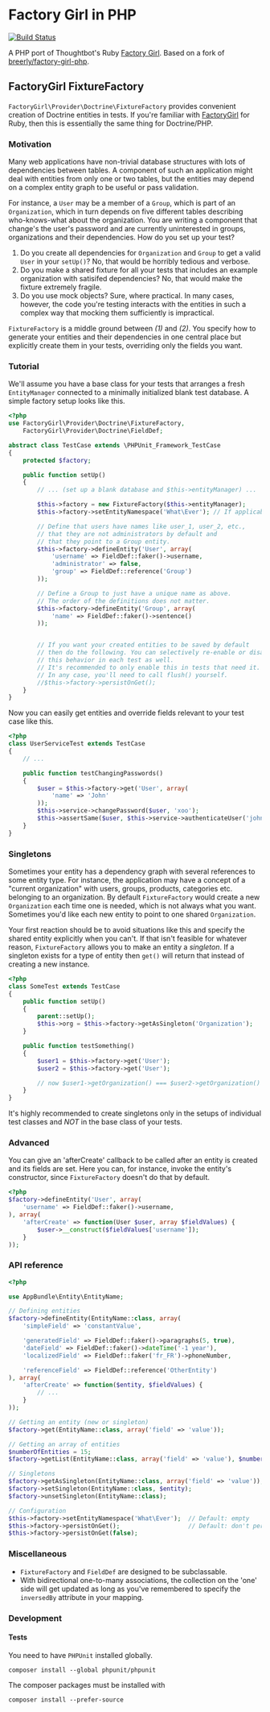 Factory Girl in PHP
===================

[![Build Status](https://secure.travis-ci.org/FlYos/factory-girl-php.png?branch=master)](http://travis-ci.org/FlYos/factory-girl-php)

A PHP port of Thoughtbot's Ruby [Factory Girl](https://github.com/thoughtbot/factory_girl). Based on a fork of [breerly/factory-girl-php](https://github.com/breerly/factory-girl-php).


FactoryGirl FixtureFactory
--------------

`FactoryGirl\Provider\Doctrine\FixtureFactory` provides convenient creation of Doctrine entities in tests. If you're familiar with [FactoryGirl](https://github.com/thoughtbot/factory_girl) for Ruby, then this is essentially the same thing for Doctrine/PHP.

### Motivation ###

Many web applications have non-trivial database structures with lots of dependencies between tables. A component of such an application might deal with entities from only one or two tables, but the entities may depend on a complex entity graph to be useful or pass validation.

For instance, a `User` may be a member of a `Group`, which is part of an `Organization`, which in turn depends on five different tables describing who-knows-what about the organization. You are writing a component that change's the user's password and are currently uninterested in groups, organizations and their dependencies. How do you set up your test?

1. Do you create all dependencies for `Organization` and `Group` to get a valid `User` in your `setUp()`? No, that would be horribly tedious and verbose.
2. Do you make a shared fixture for all your tests that includes an example organization with satisifed dependencies? No, that would make the fixture extremely fragile.
3. Do you use mock objects? Sure, where practical. In many cases, however, the code you're testing interacts with the entities in such a complex way that mocking them sufficiently is impractical.

`FixtureFactory` is a middle ground between *(1)* and *(2)*. You specify how to generate your entities and their dependencies in one central place but explicitly create them in your tests, overriding only the fields you want.

### Tutorial ###

We'll assume you have a base class for your tests that arranges a fresh `EntityManager` connected to a minimally initialized blank test database. A simple factory setup looks like this.

```php
<?php
use FactoryGirl\Provider\Doctrine\FixtureFactory,
    FactoryGirl\Provider\Doctrine\FieldDef;

abstract class TestCase extends \PHPUnit_Framework_TestCase
{
    protected $factory;

    public function setUp()
    {
        // ... (set up a blank database and $this->entityManager) ...

        $this->factory = new FixtureFactory($this->entityManager);
        $this->factory->setEntityNamespace('What\Ever'); // If applicable

        // Define that users have names like user_1, user_2, etc.,
        // that they are not administrators by default and
        // that they point to a Group entity.
        $this->factory->defineEntity('User', array(
            'username' => FieldDef::faker()->username,
            'administrator' => false,
            'group' => FieldDef::reference('Group')
        ));

        // Define a Group to just have a unique name as above.
        // The order of the definitions does not matter.
        $this->factory->defineEntity('Group', array(
            'name' => FieldDef::faker()->sentence()
        ));


        // If you want your created entities to be saved by default
        // then do the following. You can selectively re-enable or disable
        // this behavior in each test as well.
        // It's recommended to only enable this in tests that need it.
        // In any case, you'll need to call flush() yourself.
        //$this->factory->persistOnGet();
    }
}
```

Now you can easily get entities and override fields relevant to your test case like this.

```php
<?php
class UserServiceTest extends TestCase
{
    // ...

    public function testChangingPasswords()
    {
        $user = $this->factory->get('User', array(
            'name' => 'John'
        ));
        $this->service->changePassword($user, 'xoo');
        $this->assertSame($user, $this->service->authenticateUser('john', 'xoo'));
    }
}
```

### Singletons ###

Sometimes your entity has a dependency graph with several references to some entity type. For instance, the application may have a concept of a "current organization" with users, groups, products, categories etc. belonging to an organization. By default `FixtureFactory` would create a new `Organization` each time one is needed, which is not always what you want. Sometimes you'd like each new entity to point to one shared `Organization`.

Your first reaction should be to avoid situations like this and specify the shared entity explicitly when you can't. If that isn't feasible for whatever reason, `FixtureFactory` allows you to make an entity a *singleton*. If a singleton exists for a type of entity then `get()` will return that instead of creating a new instance.

```php
<?php
class SomeTest extends TestCase
{
    public function setUp()
    {
        parent::setUp();
        $this->org = $this->factory->getAsSingleton('Organization');
    }

    public function testSomething()
    {
        $user1 = $this->factory->get('User');
        $user2 = $this->factory->get('User');

        // now $user1->getOrganization() === $user2->getOrganization() ...
    }
}
```

It's highly recommended to create singletons only in the setups of individual test classes and *NOT* in the base class of your tests.

### Advanced ###

You can give an 'afterCreate' callback to be called after an entity is created and its fields are set. Here you can, for instance, invoke the entity's constructor, since `FixtureFactory` doesn't do that by default.

```php
<?php
$factory->defineEntity('User', array(
    'username' => FieldDef::faker()->username,
), array(
    'afterCreate' => function(User $user, array $fieldValues) {
        $user->__construct($fieldValues['username']);
    }
));
```

### API reference ###

```php
<?php

use AppBundle\Entity\EntityName;

// Defining entities
$factory->defineEntity(EntityName::class, array(
    'simpleField' => 'constantValue',

    'generatedField' => FieldDef::faker()->paragraphs(5, true),
    'dateField' => FieldDef::faker()->dateTime('-1 year'),
    'localizedField' => FieldDef::faker('fr_FR')->phoneNumber,

    'referenceField' => FieldDef::reference('OtherEntity')
), array(
    'afterCreate' => function($entity, $fieldValues) {
        // ...
    }
));

// Getting an entity (new or singleton)
$factory->get(EntityName::class, array('field' => 'value'));

// Getting an array of entities
$numberOfEntities = 15;
$factory->getList(EntityName::class, array('field' => 'value'), $numberOfEntities);

// Singletons
$factory->getAsSingleton(EntityName::class, array('field' => 'value'));
$factory->setSingleton(EntityName::class, $entity);
$factory->unsetSingleton(EntityName::class);

// Configuration
$this->factory->setEntityNamespace('What\Ever');  // Default: empty
$this->factory->persistOnGet();                   // Default: don't persist
$this->factory->persistOnGet(false);
```

### Miscellaneous ###

- `FixtureFactory` and `FieldDef` are designed to be subclassable.
- With bidirectional one-to-many associations, the collection on the 'one'
  side will get updated as long as you've remembered to specify the
  `inversedBy` attribute in your mapping.

### Development ###

#### Tests ####

You need to have `PHPUnit` installed globally.

```shell
composer install --global phpunit/phpunit
```

The composer packages must be installed with

```
composer install --prefer-source
```
